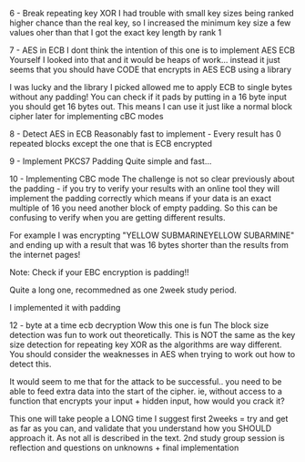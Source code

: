 6 - Break repeating key XOR
I had trouble with small key sizes being ranked higher chance
than the real key, so I increased the minimum key size a few values
oher than that I got the exact key length by rank 1

7 - AES in ECB
I dont think the intention of this one is to implement AES ECB Yourself
I looked into that and it would be heaps of work... instead it just seems
that you should have CODE that encrypts in AES ECB using a library

I was lucky and the library I picked allowed me to apply ECB to single bytes
without any padding! You can check if it pads by putting in a 16 byte input
you should get 16 bytes out. This means I can use it just like a normal block cipher
later for implementing cBC modes

8 - Detect AES in ECB
Reasonably fast to implement - Every result has 0 repeated blocks except the one that is ECB encrypted

9 - Implement PKCS7 Padding
Quite simple and fast...

10 - Implementing CBC mode
The challenge is not so clear previously about the padding - if you try to verify your results with an online tool they will implement
the padding correctly which means if your data is an exact multiple of 16
you need another block of empty padding. So this can be confusing to
verify when you are getting different results.

For example I was encrypting "YELLOW SUBMARINEYELLOW SUBARMINE" and ending up
with a result that was 16 bytes shorter than the results from the internet pages!

Note: Check if your EBC encryption is padding!!

Quite a long one, recommedned as one 2week study period.

I implemented it with padding

12 - byte at a time ecb decryption
Wow this one is fun
The block size detection was fun to work out theoretically.
This is NOT the same as the key size detection for repeating key XOR
as the algorithms are way different. 
You should consider the weaknesses in AES when trying to work out how to 
detect this.

It would seem to me that for the attack to be successful.. you need to
be able to feed extra data into the start of the cipher. ie, without access
to a function that encrypts your input + hidden input, how would you crack it?

This one will take people a LONG time
I suggest first 2weeks = try and get as far as you can, and validate
that you understand how you SHOULD approach it. As not all is described in the text.
2nd study group session is reflection and questions on unknowns + final implementation